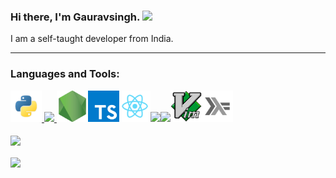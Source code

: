 ### Hi there, I'm Gauravsingh. <img src="https://raw.githubusercontent.com/MartinHeinz/MartinHeinz/master/wave.gif" width="30px" />
I am a self-taught developer from India.
<hr>


### Languages and Tools:

<a href="https://python.org" /><img height="50" src="https://raw.githubusercontent.com/github/explore/80688e429a7d4ef2fca1e82350fe8e3517d3494d/topics/python/python.png">
<a href="https://isocpp.org/" /><img height="50" src="https://avatars.githubusercontent.com/u/13841574?s=200&v=4">
<a href="https://nodejs.org" /><img height="50" src="https://raw.githubusercontent.com/github/explore/80688e429a7d4ef2fca1e82350fe8e3517d3494d/topics/nodejs/nodejs.png"><a href="https://www.typescriptlang.org/"/><img height="50" src="https://raw.githubusercontent.com/github/explore/80688e429a7d4ef2fca1e82350fe8e3517d3494d/topics/typescript/typescript.png"><a href="https://reactjs.org/"><img height="50" src="https://raw.githubusercontent.com/github/explore/80688e429a7d4ef2fca1e82350fe8e3517d3494d/topics/react/react.png"><a href="https://nextjs.org"/><img height="50" src="https://assets.vercel.com/image/upload/v1607554385/repositories/next-js/next-logo.png"><a href="https://www.mongodb.com/"/><img height="50" src="https://www.logolynx.com/images/logolynx/f4/f436442c17fa509c78e28aa28c76b923.png" /><a href="https://www.vim.org/" /><img height="50" src="https://raw.githubusercontent.com/github/explore/80688e429a7d4ef2fca1e82350fe8e3517d3494d/topics/vim/vim.png"><a href="https://www.haskell.org/"><img height="50" src="https://raw.githubusercontent.com/github/explore/80688e429a7d4ef2fca1e82350fe8e3517d3494d/topics/haskell/haskell.png"></a>
<br>
<br>
<img align="center" src="https://github-readme-stats.vercel.app/api?username=gauravsingh5&show_icons=true&title_color=fff&icon_color=79ff97&text_color=9f9f9f&bg_color=151515&count_private=true" />
<br>
<br>
<img align="center" src="https://github-readme-stats.vercel.app/api/top-langs/?username=gauravsingh5&hide=html,jupyter%20notebook&show_icons=true&title_color=fff&icon_color=79ff97&text_color=9f9f9f&bg_color=151515&langs_count=8" />

